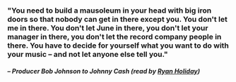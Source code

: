 ### "You need to build a mausoleum in your head with big iron doors so that nobody can get in there except you. You don't let me in there. You don't let June in there, you don't let your manager in there, you don't let the record company people in there. You have to decide for yourself what you want to do with your music – and not let anyone else tell you."

#### _– Producer Bob Johnson to Johnny Cash (read by [Ryan Holiday](https://londonwriterssalon.us4.list-manage.com/track/click?u=8b047263967451488070a8ad0&id=3d9aea3d0b&e=bc5cbc9b90))_